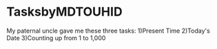# TasksbyMDTOUHID
 My paternal uncle gave me these three tasks:
1)Present Time
2)Today's Date
3)Counting up from 1 to 1,000
